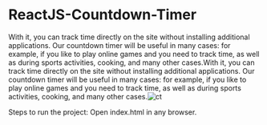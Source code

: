 # ReactJS-Countdown-Timer

With it, you can track time directly on the site without installing additional applications. Our countdown timer will be useful in many cases: for example, if you like to play online games and you need to track time, as well as during sports activities, cooking, and many other cases.With it, you can track time directly on the site without installing additional applications. Our countdown timer will be useful in many cases: for example, if you like to play online games and you need to track time, as well as during sports activities, cooking, and many other cases.![ct](https://user-images.githubusercontent.com/55071483/116373481-3a631c80-a7c2-11eb-9509-a38956eb2549.PNG)


Steps to run the project:
Open index.html in any browser.
